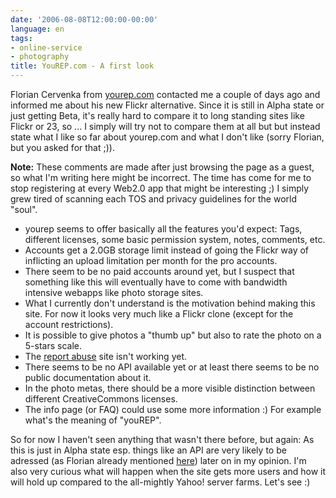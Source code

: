 ```yaml
---
date: '2006-08-08T12:00:00-00:00'
language: en
tags:
- online-service
- photography
title: YouREP.com - A first look
---
```



Florian Cervenka from [yourep.com](http://www.yourep.com) contacted me a couple of days ago and informed me about his new Flickr alternative. Since it is still in Alpha state or just getting Beta, it's really hard to compare it to long standing sites like Flickr or 23, so ... I simply will try not to compare them at all but but instead state what I like so far about yourep.com and what I don't like (sorry Florian, but you asked for that ;)). 

**Note:** These comments are made after just browsing the page as a guest, so what I'm writing here might be incorrect. The time has come for me to stop registering at every Web2.0 app that might be interesting ;) I simply grew tired of scanning each TOS and privacy guidelines for the world "soul".

* yourep seems to offer basically all the features you'd expect: Tags, different licenses, some basic permission system, notes, comments, etc.
* Accounts get a 2.0GB storage limit instead of going the Flickr way of inflicting an upload limitation per month for the pro accounts.
* There seem to be no paid accounts around yet, but I suspect that something like this will eventually have to come with bandwidth intensive webapps like photo storage sites.
* What I currently don't understand is the motivation behind making this site. For now it looks very much like a Flickr clone (except for the account restrictions).
* It is possible to give photos a "thumb up" but also to rate the photo on a 5-stars scale.
* The [report abuse](http://www.yourep.com/nav/report_abuse) site isn't working yet.
* There seems to be no API available yet or at least there seems to be no public documentation about it.
* In the photo metas, there should be a more visible distinction between different CreativeCommons licenses.
* The info page (or FAQ) could use some more information :) For example what's the meaning of "youREP".

So for now I haven't seen anything that wasn't there before, but again: As this is just in Alpha state esp. things like an API are very likely to be adressed (as Florian already mentioned [here](http://www.yourep.com/gitem/29/Flo/medium/1736)) later on in my opinion. I'm also very curious what will happen when the site gets more users and how it will hold up compared to the all-mightly Yahoo! server farms. Let's see :)
